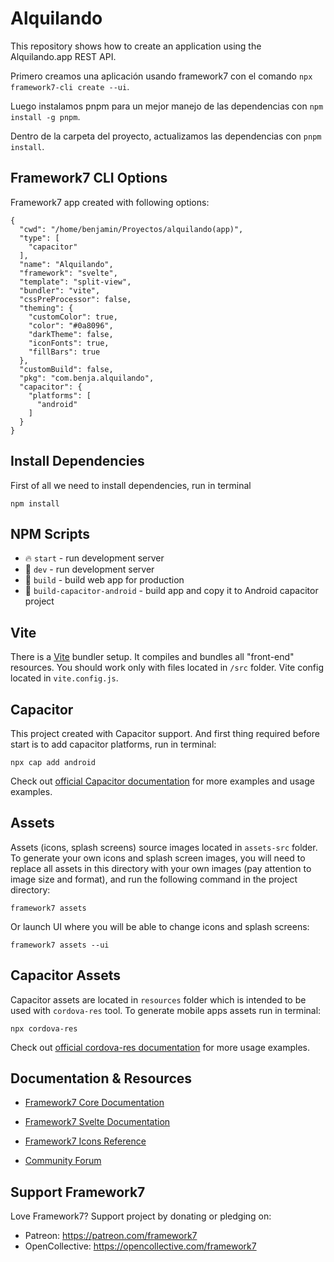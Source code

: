 # Alquilando

This repository shows how to create an application using the Alquilando.app REST API.

Primero creamos una aplicación usando framework7 con el comando `npx framework7-cli create --ui`.

Luego instalamos pnpm para un mejor manejo de las dependencias con `npm install -g pnpm`.

Dentro de la carpeta del proyecto, actualizamos las dependencias con `pnpm install`.


## Framework7 CLI Options

Framework7 app created with following options:

```
{
  "cwd": "/home/benjamin/Proyectos/alquilando(app)",
  "type": [
    "capacitor"
  ],
  "name": "Alquilando",
  "framework": "svelte",
  "template": "split-view",
  "bundler": "vite",
  "cssPreProcessor": false,
  "theming": {
    "customColor": true,
    "color": "#0a8096",
    "darkTheme": false,
    "iconFonts": true,
    "fillBars": true
  },
  "customBuild": false,
  "pkg": "com.benja.alquilando",
  "capacitor": {
    "platforms": [
      "android"
    ]
  }
}
```

## Install Dependencies

First of all we need to install dependencies, run in terminal
```
npm install
```

## NPM Scripts

* 🔥 `start` - run development server
* 🔧 `dev` - run development server
* 🔧 `build` - build web app for production
* 📱 `build-capacitor-android` - build app and copy it to Android capacitor project

## Vite

There is a [Vite](https://vitejs.dev) bundler setup. It compiles and bundles all "front-end" resources. You should work only with files located in `/src` folder. Vite config located in `vite.config.js`.
## Capacitor

This project created with Capacitor support. And first thing required before start is to add capacitor platforms, run in terminal:

```
npx cap add android
```

Check out [official Capacitor documentation](https://capacitorjs.com) for more examples and usage examples.



## Assets

Assets (icons, splash screens) source images located in `assets-src` folder. To generate your own icons and splash screen images, you will need to replace all assets in this directory with your own images (pay attention to image size and format), and run the following command in the project directory:

```
framework7 assets
```

Or launch UI where you will be able to change icons and splash screens:

```
framework7 assets --ui
```

## Capacitor Assets

Capacitor assets are located in `resources` folder which is intended to be used with `cordova-res` tool. To generate  mobile apps assets run in terminal:
```
npx cordova-res
```

Check out [official cordova-res documentation](https://github.com/ionic-team/cordova-res) for more usage examples.

## Documentation & Resources

* [Framework7 Core Documentation](https://framework7.io/docs/)


* [Framework7 Svelte Documentation](https://framework7.io/svelte/)
* [Framework7 Icons Reference](https://framework7.io/icons/)
* [Community Forum](https://forum.framework7.io)

## Support Framework7

Love Framework7? Support project by donating or pledging on:
- Patreon: https://patreon.com/framework7
- OpenCollective: https://opencollective.com/framework7